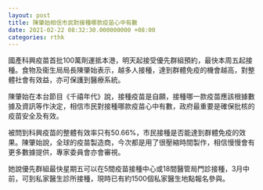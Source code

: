 ```yaml
---
layout: post
title: 陳肇始相信市民對接種哪款疫苗心中有數
date: 2021-02-22 08:32:30.000000000 +08:00
categories: rthk
---
```


國產科興疫苗首批100萬劑運抵本港，明天起接受優先群組預約，最快本周五起接種。食物及衞生局局長陳肇始表示，越多人接種，達到群體免疫的機會越高，對整體社會有效益，亦可保護到醫療系統。

陳肇始在本台節目《千禧年代》說，接種疫苗是自願，接種哪一款疫苗應該根據數據及資訊等作決定，相信市民對接種哪款疫苗心中有數，政府最重要是確保批核的疫苗安全及有效。

被問到科興疫苗的整體有效率只有50.66%，市民接種是否能達到群體免疫的效果。陳肇始說，全球的疫苗製造商，今次都是用了很壓縮時間製作，相信慢慢會有更多數據提供，專家委員會亦會審視。

她說優先群組最快星期五可以在5間疫苗接種中心或18間醫管局門診接種，3月中前，可到私家醫生診所接種，現時已有約1500個私家醫生地點報名參與。
